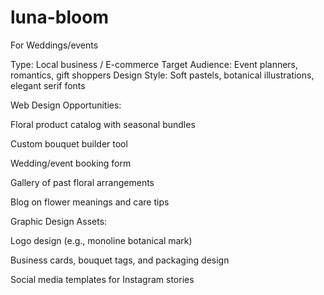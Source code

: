 # luna-bloom
For Weddings/events

Type: Local business / E-commerce
Target Audience: Event planners, romantics, gift shoppers
Design Style: Soft pastels, botanical illustrations, elegant serif fonts

Web Design Opportunities:

Floral product catalog with seasonal bundles

Custom bouquet builder tool

Wedding/event booking form

Gallery of past floral arrangements

Blog on flower meanings and care tips

Graphic Design Assets:

Logo design (e.g., monoline botanical mark)

Business cards, bouquet tags, and packaging design

Social media templates for Instagram stories
